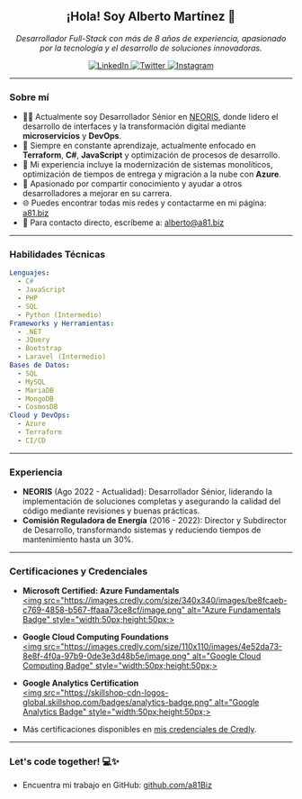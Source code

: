 <h2 align="center">¡Hola! Soy Alberto Martínez 🎉</h2>

<p align="center"><em>Desarrollador Full-Stack con más de 8 años de experiencia, apasionado por la tecnología y el desarrollo de soluciones innovadoras.</em></p>

<p align="center">
  <a href="https://www.linkedin.com/in/albemarnez/">
    <img src="https://img.shields.io/badge/LinkedIn-0077B5?style=for-the-badge&logo=linkedin&logoColor=white" alt="LinkedIn">
  </a>
  <a href="https://twitter.com/albertormenta">
    <img src="https://img.shields.io/badge/Twitter-1DA1F2?style=for-the-badge&logo=twitter&logoColor=white" alt="Twitter">
  </a>
  <a href="https://www.instagram.com/albertomado/">
    <img src="https://img.shields.io/badge/Instagram-E4405F?style=for-the-badge&logo=instagram&logoColor=white" alt="Instagram">
  </a>
</p>

---

<h3>Sobre mí</h3>

- 👨‍💻 Actualmente soy Desarrollador Sénior en [NEORIS](https://www.neoris.com/), donde lidero el desarrollo de interfaces y la transformación digital mediante **microservicios** y **DevOps**.
- 🌱 Siempre en constante aprendizaje, actualmente enfocado en **Terraform**, **C#**, **JavaScript** y optimización de procesos de desarrollo.
- 🚀 Mi experiencia incluye la modernización de sistemas monolíticos, optimización de tiempos de entrega y migración a la nube con **Azure**.
- 🎯 Apasionado por compartir conocimiento y ayudar a otros desarrolladores a mejorar en su carrera.
- 🌐 Puedes encontrar todas mis redes y contactarme en mi página: [a81.biz](https://a81.biz/)
- 📧 Para contacto directo, escríbeme a: [alberto@a81.biz](mailto:alberto@a81.biz)

---

<h3>Habilidades Técnicas</h3>

```yaml
Lenguajes:
  - C#
  - JavaScript
  - PHP
  - SQL
  - Python (Intermedio)
Frameworks y Herramientas:
  - .NET
  - JQuery
  - Bootstrap
  - Laravel (Intermedio)
Bases de Datos:
  - SQL
  - MySQL
  - MariaDB
  - MongoDB
  - CosmosDB
Cloud y DevOps:
  - Azure
  - Terraform
  - CI/CD
```

---

<h3>Experiencia</h3>

- **NEORIS** (Ago 2022 - Actualidad): Desarrollador Sénior, liderando la implementación de soluciones completas y asegurando la calidad del código mediante revisiones y buenas prácticas.
- **Comisión Reguladora de Energía** (2016 - 2022): Director y Subdirector de Desarrollo, transformando sistemas y reduciendo tiempos de mantenimiento hasta un 30%.

---

<h3>Certificaciones y Credenciales</h3>

- **Microsoft Certified: Azure Fundamentals**  
  [<img src="https://images.credly.com/size/340x340/images/be8fcaeb-c769-4858-b567-ffaaa73ce8cf/image.png" alt="Azure Fundamentals Badge" style="width:50px;height:50px;>](https://www.credly.com/badges/c9aad3fe-1021-47a0-bd0b-e4a37099eda4)

- **Google Cloud Computing Foundations**  
  [<img src="https://images.credly.com/size/110x110/images/4e52da73-8e8f-4f0a-97b9-0de3e3d48b5e/image.png" alt="Google Cloud Computing Badge" style="width:50px;height:50px;>](https://www.credly.com/badges/1216be33-386d-4155-85ab-a0363bb3b6dc)

- **Google Analytics Certification**  
  [<img src="https://skillshop-cdn-logos-global.skillshop.com/badges/analytics-badge.png" alt="Google Analytics Badge" style="width:50px;height:50px;>](https://skillshop.credential.net/fba14fa3-3011-403a-9c8b-aedfab3ee478)

- Más certificaciones disponibles en [mis credenciales de Credly](https://www.credly.com/users/alberto-martinez.065c20ea).

---

<h3>Let's code together! 💻✨</h3>

- Encuentra mi trabajo en GitHub: [github.com/a81Biz](https://github.com/a81Biz)
